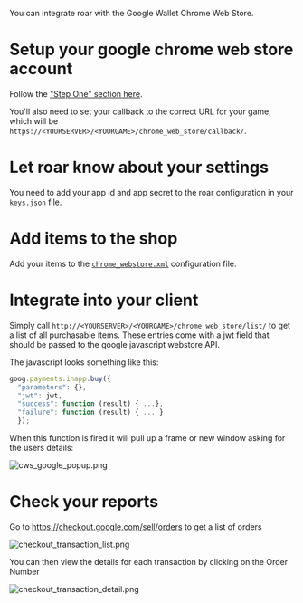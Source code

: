 You can integrate roar with the Google Wallet Chrome Web Store.

# Setup your google chrome web store account

Follow the ["Step One" section here](https://developers.google.com/in-app-payments/docs/tutorial).

You'll also need to set your callback to the correct URL for your game, which will be `https://<YOURSERVER>/<YOURGAME>/chrome_web_store/callback/`.

# Let roar know about your settings

You need to add  your app id and app secret to the roar configuration in your [`keys.json`](../configuration_files/keys.json.md) file.

# Add items to the shop

Add your items to the [`chrome_webstore.xml`](../configuration_files/chrome_webstore.xml.md) configuration file.

# Integrate into your client

Simply call `http://<YOURSERVER>/<YOURGAME>/chrome_web_store/list/` to get a list of all purchasable items. These entries come with a jwt field that should be passed to the google javascript webstore API.

The javascript looks something like this:

~~~javascript
goog.payments.inapp.buy({
  "parameters": {},
  "jwt": jwt,
  "success": function (result) { ...},
  "failure": function (result) { ... }
  });
~~~

When this function is fired it will pull up a frame or new window asking for the users details:

![cws_google_popup.png](https://roar.tenderapp.com/help/assets/02c7f6facc8ca6a78caabe62f0f8d1458eeb14ef/cws_google_popup_normal.png)

# Check your reports

Go to https://checkout.google.com/sell/orders to get a list of orders

![checkout_transaction_list.png](https://roar.tenderapp.com/help/assets/2c97643ecc84b9274e9b33c7a0e245d7b792e818/checkout_transaction_list_normal.png)

You can then view the details for each transaction by clicking on the Order Number

![checkout_transaction_detail.png](https://roar.tenderapp.com/help/assets/510876e96f9bd233ad3acb77acd3bde8d6b06361/checkout_transaction_detail_normal.png)
